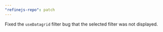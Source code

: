 ```yaml
---
"refinejs-repo": patch
---
```


Fixed the `useDatagrid` filter bug that the selected filter was not displayed.
